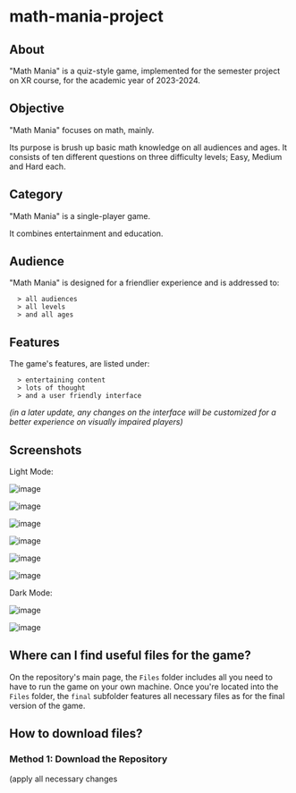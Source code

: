 # math-mania-project

## About

"Math Mania" is a quiz-style game, implemented for the semester project on XR course, for the academic year of 2023-2024.

## Objective

"Math Mania" focuses on math, mainly.

Its purpose is brush up basic math knowledge on all audiences and ages.
It consists of ten different questions on three difficulty levels; Easy, Medium and Hard each.

## Category

"Math Mania" is a single-player game.

It combines entertainment and education.

## Audience

"Math Mania" is designed for a friendlier experience and is addressed to:

      > all audiences
      > all levels
      > and all ages

## Features

The game's features, are listed under:

      > entertaining content
      > lots of thought
      > and a user friendly interface
      
*(in a later update, any changes on the interface will be customized for a better experience on visually impaired players)*

## Screenshots

Light Mode:

![image](https://github.com/p19pago/math-mania-project/assets/72542408/be59638d-3e20-4bd6-9bba-dfdcc079633d)

![image](https://github.com/p19pago/math-mania-project/assets/72542408/713af40b-5c63-4489-abad-65c90752417d)

![image](https://github.com/p19pago/math-mania-project/assets/72542408/4e7868cb-c5fe-468b-a1e1-d7be12f7efb0)

![image](https://github.com/p19pago/math-mania-project/assets/72542408/3044dcb4-f464-4391-ab73-e3d8e5986fc9)

![image](https://github.com/p19pago/math-mania-project/assets/72542408/651a8074-2e41-4418-b06e-18b9952c62b9)

![image](https://github.com/p19pago/math-mania-project/assets/72542408/3a512bfe-b88d-4f28-a8dc-0c52f9897368)

Dark Mode:

![image](https://github.com/p19pago/math-mania-project/assets/72542408/e73ec7dd-d81f-4193-9e4e-1c4b6e794179)

![image](https://github.com/p19pago/math-mania-project/assets/72542408/b9455dd3-ff47-48a9-b469-c9b47e68537c)

## Where can I find useful files for the game?

On the repository's main page, the `Files` folder includes all you need to have to run the game on your own machine.
Once you're located into the `Files` folder, the `final` subfolder features all necessary files as for the final version of the game.

## How to download files?

### Method 1: Download the Repository


(apply all necessary changes 
